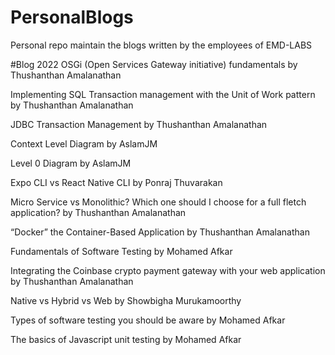 # PersonalBlogs
Personal repo maintain the blogs written by the employees of EMD-LABS 

#Blog 2022
OSGi (Open Services Gateway initiative) fundamentals by Thushanthan Amalanathan

Implementing SQL Transaction management with the Unit of Work pattern by Thushanthan Amalanathan

JDBC Transaction Management by Thushanthan Amalanathan

Context Level Diagram by AslamJM

Level 0 Diagram by AslamJM

Expo CLI vs React Native CLI by Ponraj Thuvarakan

Micro Service vs Monolithic? Which one should I choose for a full fletch application? by Thushanthan Amalanathan

“Docker” the Container-Based Application by Thushanthan Amalanathan

Fundamentals of Software Testing by Mohamed Afkar

Integrating the Coinbase crypto payment gateway with your web application by Thushanthan Amalanathan

Native vs Hybrid vs Web by Showbigha Murukamoorthy

Types of software testing you should be aware by Mohamed Afkar

The basics of Javascript unit testing by Mohamed Afkar

